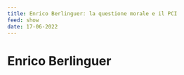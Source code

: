 ```yaml
---
title: Enrico Berlinguer: la questione morale e il PCI 
feed: show
date: 17-06-2022
---
```


# Enrico Berlinguer
